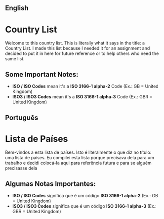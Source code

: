 ## English

# Country List

Welcome to this country list. This is literally what it says in the title: a Country List.
I made this list because I needed it for an assignment and decided to put it in here for future reference or to help others who need the same list.


## Some Important Notes:
- **ISO / ISO Codes** mean it's a **ISO 3166-1 alpha-2** Code (Ex.: GB = United Kingdom)
- **ISO3 / ISO3 Codes** mean it's a **ISO 3166-1 alpha-3** Code (Ex.: GBR = United Kingdom)

## Português

# Lista de Países 

Bem-vindos a esta lista de países. Isto é literalmente o que diz no título: uma lista de países.
Eu compilei esta lista porque precisava dela para um trabalho e decidi colocá-la aqui para referência futura e para se alguém precisasse dela

## Algumas Notas Importantes:

- **ISO / ISO Codes** significa que é um código **ISO 3166-1 alpha-2** (Ex.: GB = United Kingdom)
- **ISO3 / ISO3 Codes** significa que é um código **ISO 3166-1 alpha-3** (Ex.: GBR = United Kingdom)
